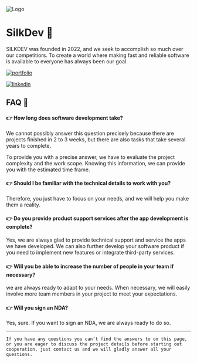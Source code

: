 
![Logo](https://avatars.githubusercontent.com/u/135840222)
# SilkDev 🚀

SILKDEV was founded in 2022, and we seek to accomplish so much over our competitiors. To create a world where making fast and reliable software is available to everyone has always been our goal.

[![portfolio](https://img.shields.io/badge/Official_Website-000?style=for-the-badge&logo=ko-fi&logoColor=white)](https://silkdev.com.tn/) 

[![linkedin](https://img.shields.io/badge/linkedin-0A66C2?style=for-the-badge&logo=linkedin&logoColor=white)](https://www.linkedin.com/company/silkdev/)


## FAQ 🧐

#### 👉️ How long does software development take?

We cannot possibly answer this question precisely because there are projects finished in 2 to 3 weeks, but there are also tasks that take several years to complete. 

To provide you with a precise answer, we have to evaluate the project complexity and the work scope. Knowing this information, we can provide you with the estimated time frame.

#### 👉️ Should I be familiar with the technical details to work with you?

Therefore, you just have to focus on your needs, and we will help you make them a reality.

#### 👉️ Do you provide product support services after the app development is complete?

Yes, we are always glad to provide technical support and service the apps we have developed. We can also further develop your software product if you need to implement new features or integrate third-party services.

#### 👉️ Will you be able to increase the number of people in your team if necessary?

we are always ready to adapt to your needs. When necessary, we will easily involve more team members in your project to meet your expectations.

#### 👉️ Will you sign an NDA?

Yes, sure. If you want to sign an NDA, we are always ready to do so.  

---
```If you have any questions you can’t find the answers to on this page, or you are eager to discuss the project details before starting out cooperation, just contact us and we will gladly answer all your questions.```

